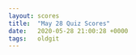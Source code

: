 ```yaml
---
layout: scores
title:  "May 28 Quiz Scores"
date:   2020-05-28 21:00:28 +0000
tags:   oldgit
---
```

<!-- This page remains empty and is generated automatically using the scores csv file. -->
<!-- Ensure that a scores csv file exists in the _data/scores directory. -->
<!-- The score csv file must be named based on the date: value above -->
<!-- The score csv filename format is: "d%Y_%m_%d_T%H%M.csv" --> 
<!-- So for this page's date: "2020-05-28 21:00:28 +0000", -->
<!--     the csv filename is: d2020_05_28_T2100.csv -->
<!-- FullPath:   _data/scores/d2020_05_28_T2100.csv -->
